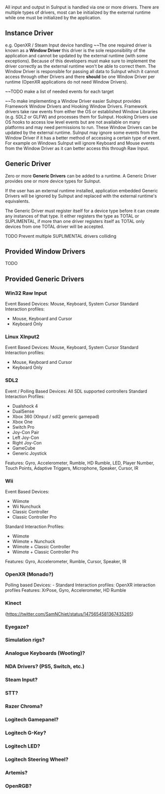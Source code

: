 All input and output in SuInput is handled via one or more drivers. There are multiple types of drivers, most can be initialized by the external runtime while one must be initialized by the application.

## Instance Driver
e.g. OpenXR / Steam Input device handling
~~The one required driver is known as a **Window Driver** this driver is the sole responsibility of the application and cannot be updated by the external runtime (with some exceptions). Because of this developers must make sure to implement the driver correctly as the external runtime won't be able to correct them. The Window Driver is responsible for passing all data to SuInput which it cannot access through other Drivers and there **should** be one Window Driver per runtime (OpenXR applications do not need Window Drivers). 

~~TODO make a list of needed events for each target

~~To make implementing a Window Driver easier SuInput provides Framework Window Drivers and Hooking Window Drivers. Framework drivers take raw events from either the OS or established Window Libraries (e.g. SDL2 or GLFW) and processes them for SuInput. Hooking Drivers use OS hooks to access low level events but are not available on many platforms and may need permissions to run. These Window Drivers can be updated by the external runtime. SuInput may ignore some events from the Window Driver if it has a better method of accessing a certain type of event. For example on Windows SuInput will ignore Keyboard and Mouse events from the Window Driver as it can better access this through Raw Input.

## Generic Driver
Zero or more **Generic Drivers** can be added to a runtime. A Generic Driver provides one or more device types for SuInput. 

If the user has an external runtime installed, application embedded Generic Drivers will be ignored by SuInput and replaced with the external runtime's equivalents.

The Generic Driver must register itself for a device type before it can create any instances of that type. It either registers the type as TOTAL or SUPLIMENTAL, if more than one driver registers itself as TOTAL only devices from one TOTAL driver will be accepted.

TODO Prevent multiple SUPLIMENTAL drivers colliding

## Provided Window Drivers
TODO

## Provided Generic Drivers
### Win32 Raw Input
Event Based
Devices: Mouse, Keyboard, System Cursor
Standard Interaction profiles: 

- Mouse, Keyboard and Cursor
- Keyboard Only

### Linux XInput2
Event Based
Devices: Mouse, Keyboard, System Cursor
Standard Interaction profiles:

- Mouse, Keyboard and Cursor
- Keyboard Only

### SDL2
Event / Polling Based
Devices: All SDL supported controllers
Standard Interaction Profiles: 

- Dualshock 4
- DualSense
- Xbox 360 (XInput / sdl2 generic gamepad)
- Xbox One
- Switch Pro
- Joy-Con Pair
- Left Joy-Con
- Right Joy-Con
- GameCube
- Generic Joystick

Features: Gyro, Accelerometer, Rumble, HD Rumble, LED, Player Number, Touch Points, Adaptive Triggers, Microphone, Speaker, Cursor, IR

### Wii
Event Based
Devices: 

- Wiimote
- Wii Nunchuck
- Classic Controller
- Classic Controller Pro

Standard Interaction Profiles: 

- Wiimote
- Wiimote + Nunchuck
- Wiimote + Classic Controller
- Wiimote + Classic Controller Pro

Features: Gyro, Accelerometer, Rumble, Cursor, Speaker, IR

### OpenXR (Monado?)
Polling based
Devices: -
Standard Interaction profiles: OpenXR interaction profiles
Features: XrPose, Gyro, Accelerometer, HD Rumble

### Kinect
(https://twitter.com/SamNChiet/status/1475654581367435265)
### Eyegaze?
### Simulation rigs?
### Analogue Keyboards (Wooting)?
### NDA Drivers? (PS5, Switch, etc.)
### Steam Input?
### STT?
### Razer Chroma?
### Logitech Gamepanel?
### Logitech G-Key?
### Logitech LED?
### Logitech Steering Wheel?
### Artemis?
### OpenRGB?
